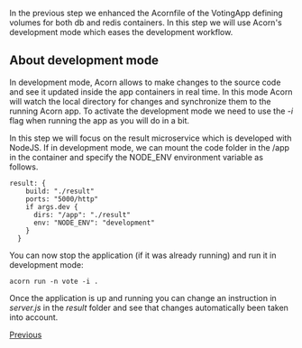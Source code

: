 In the previous step we enhanced the Acornfile of the VotingApp defining volumes for both db and redis containers. In this step we will use Acorn's development mode which eases the development workflow.

## About development mode

In development mode, Acorn allows to make changes to the source code and see it updated inside the app containers in real time. In this mode Acorn will watch the local directory for changes and synchronize them to the running Acorn app. To activate the development mode we need to use the *-i* flag when running the app as you will do in a bit.

In this step we will focus on the result microservice which is developed with NodeJS. If in development mode, we can mount the code folder in the /app in the container and specify the NODE_ENV environment variable as follows.

```
result: {
    build: "./result"
    ports: "5000/http"
    if args.dev { 
      dirs: "/app": "./result"
      env: "NODE_ENV": "development" 
    }
  }
```

You can now stop the application (if it was already running) and run it in development mode:

```
acorn run -n vote -i .
```

Once the application is up and running you can change an instruction in *server.js* in the *result* folder and see that changes automatically been taken into account.

[Previous](./acorn_image.md)